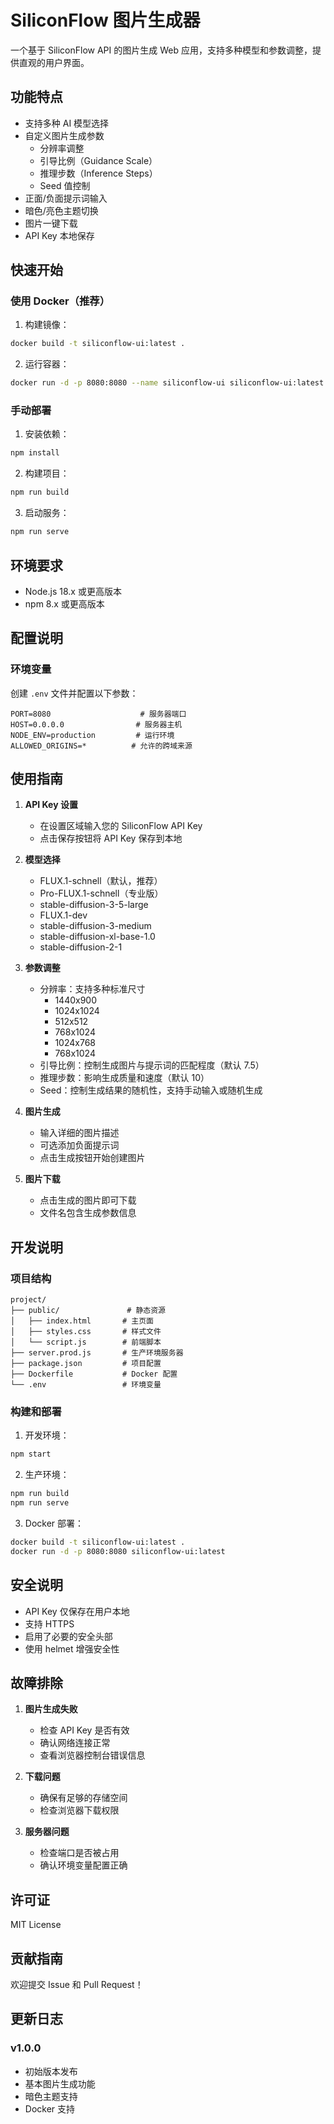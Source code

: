 # SiliconFlow 图片生成器

一个基于 SiliconFlow API 的图片生成 Web 应用，支持多种模型和参数调整，提供直观的用户界面。

## 功能特点

- 支持多种 AI 模型选择
- 自定义图片生成参数
  - 分辨率调整
  - 引导比例（Guidance Scale）
  - 推理步数（Inference Steps）
  - Seed 值控制
- 正面/负面提示词输入
- 暗色/亮色主题切换
- 图片一键下载
- API Key 本地保存

## 快速开始

### 使用 Docker（推荐）

1. 构建镜像：
```bash
docker build -t siliconflow-ui:latest .
```

2. 运行容器：
```bash
docker run -d -p 8080:8080 --name siliconflow-ui siliconflow-ui:latest
```

### 手动部署

1. 安装依赖：
```bash
npm install
```

2. 构建项目：
```bash
npm run build
```

3. 启动服务：
```bash
npm run serve
```

## 环境要求

- Node.js 18.x 或更高版本
- npm 8.x 或更高版本

## 配置说明

### 环境变量

创建 `.env` 文件并配置以下参数：

```env
PORT=8080                    # 服务器端口
HOST=0.0.0.0                # 服务器主机
NODE_ENV=production         # 运行环境
ALLOWED_ORIGINS=*          # 允许的跨域来源
```

## 使用指南

1. **API Key 设置**
   - 在设置区域输入您的 SiliconFlow API Key
   - 点击保存按钮将 API Key 保存到本地

2. **模型选择**
   - FLUX.1-schnell（默认，推荐）
   - Pro-FLUX.1-schnell（专业版）
   - stable-diffusion-3-5-large 
   - FLUX.1-dev
   - stable-diffusion-3-medium
   - stable-diffusion-xl-base-1.0
   - stable-diffusion-2-1

3. **参数调整**
   - 分辨率：支持多种标准尺寸
     - 1440x900
     - 1024x1024
     - 512x512
     - 768x1024
     - 1024x768
     - 768x1024
   - 引导比例：控制生成图片与提示词的匹配程度（默认 7.5）
   - 推理步数：影响生成质量和速度（默认 10）
   - Seed：控制生成结果的随机性，支持手动输入或随机生成

4. **图片生成**
   - 输入详细的图片描述
   - 可选添加负面提示词
   - 点击生成按钮开始创建图片

5. **图片下载**
   - 点击生成的图片即可下载
   - 文件名包含生成参数信息

## 开发说明

### 项目结构
```
project/
├── public/               # 静态资源
│   ├── index.html       # 主页面
│   ├── styles.css       # 样式文件
│   └── script.js        # 前端脚本
├── server.prod.js       # 生产环境服务器
├── package.json         # 项目配置
├── Dockerfile           # Docker 配置
└── .env                 # 环境变量
```

### 构建和部署

1. 开发环境：
```bash
npm start
```

2. 生产环境：
```bash
npm run build
npm run serve
```

3. Docker 部署：
```bash
docker build -t siliconflow-ui:latest .
docker run -d -p 8080:8080 siliconflow-ui:latest
```

## 安全说明

- API Key 仅保存在用户本地
- 支持 HTTPS
- 启用了必要的安全头部
- 使用 helmet 增强安全性

## 故障排除

1. **图片生成失败**
   - 检查 API Key 是否有效
   - 确认网络连接正常
   - 查看浏览器控制台错误信息

2. **下载问题**
   - 确保有足够的存储空间
   - 检查浏览器下载权限

3. **服务器问题**
   - 检查端口是否被占用
   - 确认环境变量配置正确

## 许可证

MIT License

## 贡献指南

欢迎提交 Issue 和 Pull Request！

## 更新日志

### v1.0.0
- 初始版本发布
- 基本图片生成功能
- 暗色主题支持
- Docker 支持